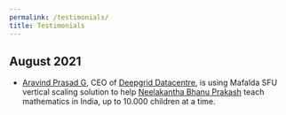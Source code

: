 ```yaml
---
permalink: /testimonials/
title: Testimonials
---
```


## August 2021

- [Aravind Prasad G](https://www.linkedin.com/in/aravindgp/), CEO of
  [Deepgrid Datacentre](https://deepgrid.in/), is using Mafalda SFU vertical
  scaling solution to help
  [Neelakantha Bhanu Prakash](https://en.wikipedia.org/wiki/Neelakantha_Bhanu_Prakash)
  teach mathematics in India, up to 10.000 children at a time.
